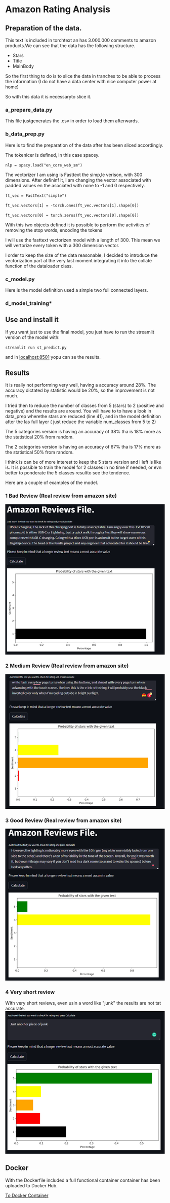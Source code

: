 # Amazon Rating Analysis

## Preparation of the data.

This text is included in torchtext an has 3.000.000 comments to amazon products.We can see that the data has the following structure.

- Stars 
- Title
- MainBody

So the first thing to do is to slice the data in tranches to be able to process the information (I do not have a data center with nice computer power at home)

So with this data it is necessaryto slice it.

 ### **a_prepare_data.py**

This file justgenerates the .csv in order to load them afterwards.
	
### **b_data_prep.py**

Here is to find the preparation of the data after has been sliced accordingly.
	
The tokenicer is defined, in this case spacey.
	
`nlp = spacy.load("en_core_web_sm")`



The vectorizer I am using is Fasttext the simp,le verison, with 300 dimensions.	After defininf it, I am changing the vector associated with padded values en the asociated with none to -1 and 0 respectively.

`ft_vec = FastText("simple")`

`ft_vec.vectors[1] = -torch.ones(ft_vec.vectors[1].shape[0])` 

`ft_vec.vectors[0] = torch.zeros(ft_vec.vectors[0].shape[0])`
	

With this two objects defined it is possible to perform the activities of removing the stop words, encoding the tokens 

I will use the fasttext vectorizen model with a length of 300. This mean we will vertorize every token with a 300 dimension vector.

I order to keep the size of the data reasonable, I decided to introduce the vectorization part at the very last moment integrating it into the collate function of the dataloader class.

### **c_model.py**

Here is the model definition used a simple two full connected layers.

### **d_model_training***

## Use and install it

If you want just to use the final model, you just have to run the streamlit version of the model with:


`streamlit run st_predict.py`

and in [localhost:8501](https://localhost:8501 "Localhost") yopu can se the results.

## Results

It is really not performing very well, having a accuracy around 28%. The accuracy dictated by statistic would be 20%, so the improvement is not much. 

I tried then to reduce the number of classes from 5 (stars) to 2 (positive and negative) and the results are around. You will have to to have a look in data_prep wherethe stars are reduced (line 41), and in the model definition after the las full layer ( just reduce the variable num_classes from 5 to 2)

The 5 categories version is having an accuracy of 38% tha is 18% more as the statistical 20% from random.

The 2 categories version is having an accuracy of 67% tha is 17% more as the statistical 50% from random.

I think is can be of more interest to keep the 5 stars version and i left is like is. It is possible to train the model for 2 classes in no time if needed, or evn better to ponderate the 5 classes resultto see the tendence.

Here are a couple of examples of the model.

### 1 Bad Review (Real review from amazon site)
![Image](./images/BadReview.png)


### 2 Medium Review (Real review from amazon site)
![Image](./images/MediumReview.png)

### 3 Good Review (Real review from amazon site)
![Image](./images/GoodReview.png)

### 4 Very short review

WIth very short reviews, even usin a word like "junk" the results are not tat accurate. 
![Image](./images/Shorttext.png)


## Docker

With the Dockerfile included a full functional container container has been uploaded to Docker Hub. 

[To Docker Container](https://hub.docker.com/repository/docker/reeavsr/amz_rev)